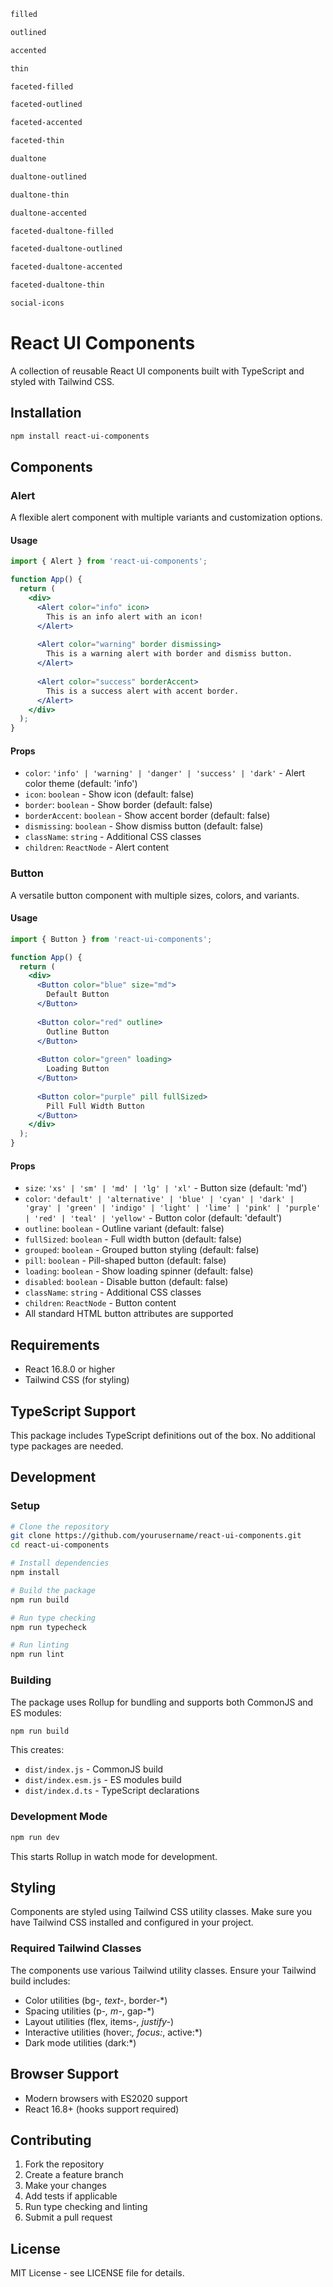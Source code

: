 ```bash
filled
```
```bash
outlined
```
```bash
accented
```
```bash
thin
```

```bash
faceted-filled
```
```bash
faceted-outlined
```
```bash
faceted-accented
```
```bash
faceted-thin
```


```bash
dualtone
```
```bash
dualtone-outlined
```
```bash
dualtone-thin
```
```bash
dualtone-accented
```

```bash
faceted-dualtone-filled
```
```bash
faceted-dualtone-outlined
```
```bash
faceted-dualtone-accented
```
```bash
faceted-dualtone-thin
```

```bash
social-icons
```

# React UI Components

A collection of reusable React UI components built with TypeScript and styled with Tailwind CSS.

## Installation

```bash
npm install react-ui-components
```

## Components

### Alert

A flexible alert component with multiple variants and customization options.

#### Usage

```jsx
import { Alert } from 'react-ui-components';

function App() {
  return (
    <div>
      <Alert color="info" icon>
        This is an info alert with an icon!
      </Alert>
      
      <Alert color="warning" border dismissing>
        This is a warning alert with border and dismiss button.
      </Alert>
      
      <Alert color="success" borderAccent>
        This is a success alert with accent border.
      </Alert>
    </div>
  );
}
```

#### Props

- `color`: `'info' | 'warning' | 'danger' | 'success' | 'dark'` - Alert color theme (default: 'info')
- `icon`: `boolean` - Show icon (default: false)
- `border`: `boolean` - Show border (default: false)
- `borderAccent`: `boolean` - Show accent border (default: false)
- `dismissing`: `boolean` - Show dismiss button (default: false)
- `className`: `string` - Additional CSS classes
- `children`: `ReactNode` - Alert content

### Button

A versatile button component with multiple sizes, colors, and variants.

#### Usage

```jsx
import { Button } from 'react-ui-components';

function App() {
  return (
    <div>
      <Button color="blue" size="md">
        Default Button
      </Button>
      
      <Button color="red" outline>
        Outline Button
      </Button>
      
      <Button color="green" loading>
        Loading Button
      </Button>
      
      <Button color="purple" pill fullSized>
        Pill Full Width Button
      </Button>
    </div>
  );
}
```

#### Props

- `size`: `'xs' | 'sm' | 'md' | 'lg' | 'xl'` - Button size (default: 'md')
- `color`: `'default' | 'alternative' | 'blue' | 'cyan' | 'dark' | 'gray' | 'green' | 'indigo' | 'light' | 'lime' | 'pink' | 'purple' | 'red' | 'teal' | 'yellow'` - Button color (default: 'default')
- `outline`: `boolean` - Outline variant (default: false)
- `fullSized`: `boolean` - Full width button (default: false)
- `grouped`: `boolean` - Grouped button styling (default: false)
- `pill`: `boolean` - Pill-shaped button (default: false)
- `loading`: `boolean` - Show loading spinner (default: false)
- `disabled`: `boolean` - Disable button (default: false)
- `className`: `string` - Additional CSS classes
- `children`: `ReactNode` - Button content
- All standard HTML button attributes are supported

## Requirements

- React 16.8.0 or higher
- Tailwind CSS (for styling)

## TypeScript Support

This package includes TypeScript definitions out of the box. No additional type packages are needed.

## Development

### Setup

```bash
# Clone the repository
git clone https://github.com/yourusername/react-ui-components.git
cd react-ui-components

# Install dependencies
npm install

# Build the package
npm run build

# Run type checking
npm run typecheck

# Run linting
npm run lint
```

### Building

The package uses Rollup for bundling and supports both CommonJS and ES modules:

```bash
npm run build
```

This creates:
- `dist/index.js` - CommonJS build
- `dist/index.esm.js` - ES modules build
- `dist/index.d.ts` - TypeScript declarations

### Development Mode

```bash
npm run dev
```

This starts Rollup in watch mode for development.

## Styling

Components are styled using Tailwind CSS utility classes. Make sure you have Tailwind CSS installed and configured in your project.

### Required Tailwind Classes

The components use various Tailwind utility classes. Ensure your Tailwind build includes:

- Color utilities (bg-*, text-*, border-*)
- Spacing utilities (p-*, m-*, gap-*)
- Layout utilities (flex, items-*, justify-*)
- Interactive utilities (hover:*, focus:*, active:*)
- Dark mode utilities (dark:*)

## Browser Support

- Modern browsers with ES2020 support
- React 16.8+ (hooks support required)

## Contributing

1. Fork the repository
2. Create a feature branch
3. Make your changes
4. Add tests if applicable
5. Run type checking and linting
6. Submit a pull request

## License

MIT License - see LICENSE file for details.